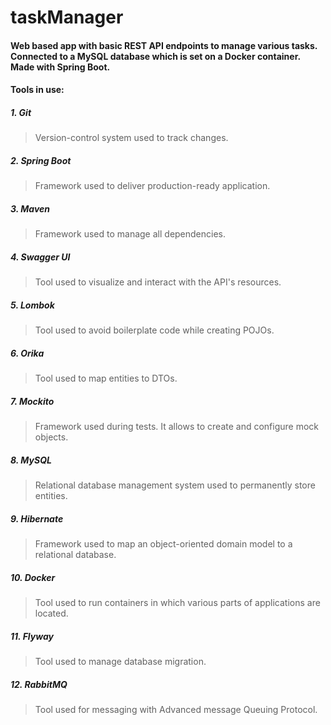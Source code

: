 # taskManager

#### Web based app with basic REST API endpoints to manage various tasks. Connected to a MySQL database which is set on a Docker container. Made with Spring Boot.

#### Tools in use:

##### 1. Git
> Version-control system used to track changes.

##### 2. Spring Boot
> Framework used to deliver production-ready application.

##### 3. Maven
> Framework used to manage all dependencies.

##### 4. Swagger UI
> Tool used to visualize and interact with the API's resources.

##### 5. Lombok
> Tool used to avoid boilerplate code while creating POJOs.

##### 6. Orika
> Tool used to map entities to DTOs.

##### 7. Mockito
> Framework used during tests. It allows to create and configure mock objects.

##### 8. MySQL
> Relational database management system used to permanently store entities.

##### 9. Hibernate
> Framework used to map an object-oriented domain model to a relational database.

##### 10. Docker
> Tool used to run containers in which various parts of applications are located.

##### 11. Flyway
> Tool used to manage database migration.

##### 12. RabbitMQ
> Tool used for messaging with Advanced message Queuing Protocol.
